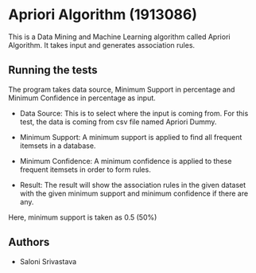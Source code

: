 
# Apriori Algorithm (1913086)

This is a Data Mining and Machine Learning algorithm called Apriori Algorithm. It takes input and generates association rules.


## Running the tests
The program takes data source, Minimum Support in percentage and Minimum Confidence in percentage as input.

- Data Source: This is to select where the input is coming from. For this test, the data is coming from csv file named Apriori Dummy.

- Minimum Support: A minimum support is applied to find all frequent itemsets in a database.

- Minimum Confidence: A minimum confidence is applied to these frequent itemsets in order to form rules.

- Result: The result will show the association rules in the given dataset with the given minimum support and minimum confidence if there are any.

Here, minimum support is taken as 0.5 (50%)
## Authors

- Saloni Srivastava

